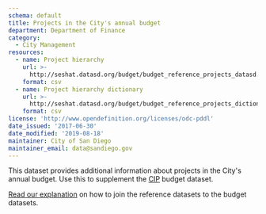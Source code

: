 ```yaml
---
schema: default
title: Projects in the City's annual budget
department: Department of Finance
category:
  - City Management
resources:
  - name: Project hierarchy
    url: >-
      http://seshat.datasd.org/budget/budget_reference_projects_datasd.csv
    format: csv
  - name: Project hierarchy dictionary
    url: >-
      http://seshat.datasd.org/budget/budget_reference_projects_dictionary_datasd.csv
    format: csv
license: 'http://www.opendefinition.org/licenses/odc-pddl'
date_issued: '2017-06-30'
date_modified: '2019-08-18'
maintainer: City of San Diego
maintainer_email: data@sandiego.gov
---
```

This dataset provides additional information about projects in the City's annual budget. Use this to supplement the [CIP](/datasets/capital-budget-fy/) budget dataset. 
<!--more-->

[Read our explanation](/budget-topic/) on how to join the reference datasets to the budget datasets.